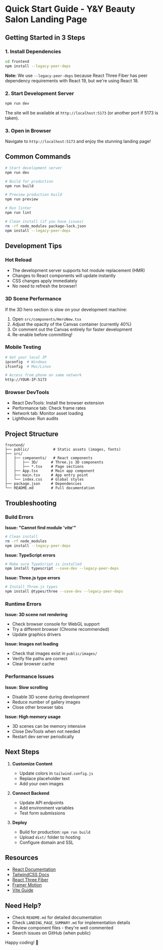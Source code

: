 # Quick Start Guide - Y&Y Beauty Salon Landing Page

## Getting Started in 3 Steps

### 1. Install Dependencies
```bash
cd frontend
npm install --legacy-peer-deps
```

**Note:** We use `--legacy-peer-deps` because React Three Fiber has peer dependency requirements with React 19, but we're using React 18.

### 2. Start Development Server
```bash
npm run dev
```

The site will be available at `http://localhost:5173` (or another port if 5173 is taken).

### 3. Open in Browser
Navigate to `http://localhost:5173` and enjoy the stunning landing page!

## Common Commands

```bash
# Start development server
npm run dev

# Build for production
npm run build

# Preview production build
npm run preview

# Run linter
npm run lint

# Clean install (if you have issues)
rm -rf node_modules package-lock.json
npm install --legacy-peer-deps
```

## Development Tips

### Hot Reload
- The development server supports hot module replacement (HMR)
- Changes to React components will update instantly
- CSS changes apply immediately
- No need to refresh the browser!

### 3D Scene Performance
If the 3D hero section is slow on your development machine:
1. Open `src/components/HeroNew.tsx`
2. Adjust the opacity of the Canvas container (currently 40%)
3. Or comment out the Canvas entirely for faster development
4. Re-enable before committing!

### Mobile Testing
```bash
# Get your local IP
ipconfig  # Windows
ifconfig  # Mac/Linux

# Access from phone on same network
http://YOUR-IP:5173
```

### Browser DevTools
- React DevTools: Install the browser extension
- Performance tab: Check frame rates
- Network tab: Monitor asset loading
- Lighthouse: Run audits

## Project Structure

```
frontend/
├── public/           # Static assets (images, fonts)
├── src/
│   ├── components/   # React components
│   │   ├── 3D/      # Three.js 3D components
│   │   ├── *.tsx    # Page sections
│   ├── App.tsx      # Main app component
│   ├── main.tsx     # App entry point
│   └── index.css    # Global styles
├── package.json     # Dependencies
└── README.md        # Full documentation
```

## Troubleshooting

### Build Errors

**Issue: "Cannot find module 'vite'"**
```bash
# Clean install
rm -rf node_modules
npm install --legacy-peer-deps
```

**Issue: TypeScript errors**
```bash
# Make sure TypeScript is installed
npm install typescript --save-dev --legacy-peer-deps
```

**Issue: Three.js type errors**
```bash
# Install Three.js types
npm install @types/three --save-dev --legacy-peer-deps
```

### Runtime Errors

**Issue: 3D scene not rendering**
- Check browser console for WebGL support
- Try a different browser (Chrome recommended)
- Update graphics drivers

**Issue: Images not loading**
- Check that images exist in `public/images/`
- Verify file paths are correct
- Clear browser cache

### Performance Issues

**Issue: Slow scrolling**
- Disable 3D scene during development
- Reduce number of gallery images
- Close other browser tabs

**Issue: High memory usage**
- 3D scenes can be memory intensive
- Close DevTools when not needed
- Restart dev server periodically

## Next Steps

1. **Customize Content**
   - Update colors in `tailwind.config.js`
   - Replace placeholder text
   - Add your own images

2. **Connect Backend**
   - Update API endpoints
   - Add environment variables
   - Test form submissions

3. **Deploy**
   - Build for production: `npm run build`
   - Upload `dist/` folder to hosting
   - Configure domain and SSL

## Resources

- [React Documentation](https://react.dev)
- [TailwindCSS Docs](https://tailwindcss.com/docs)
- [React Three Fiber](https://docs.pmnd.rs/react-three-fiber)
- [Framer Motion](https://www.framer.com/motion/)
- [Vite Guide](https://vitejs.dev/guide/)

## Need Help?

- Check `README.md` for detailed documentation
- Check `LANDING_PAGE_SUMMARY.md` for implementation details
- Review component files - they're well commented
- Search issues on GitHub (when public)

Happy coding! 🚀
